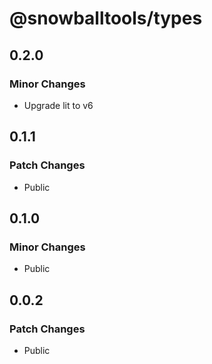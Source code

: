 # @snowballtools/types

## 0.2.0

### Minor Changes

- Upgrade lit to v6

## 0.1.1

### Patch Changes

- Public

## 0.1.0

### Minor Changes

- Public

## 0.0.2

### Patch Changes

- Public
